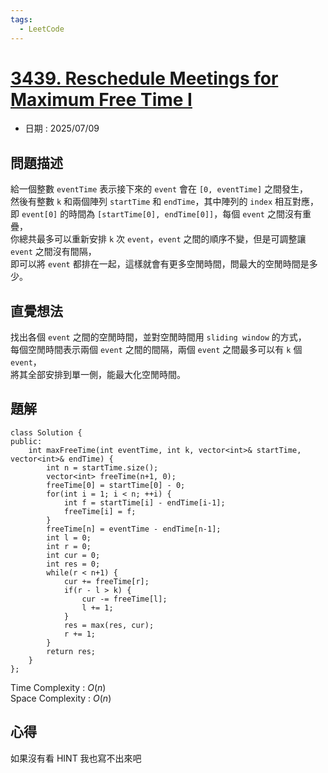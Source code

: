 ```yaml
---
tags:
  - LeetCode
---
```


# [3439. Reschedule Meetings for Maximum Free Time I](https://leetcode.com/problems/reschedule-meetings-for-maximum-free-time-i/description/)  

+ 日期 : 2025/07/09  

## 問題描述  

給一個整數 `eventTime` 表示接下來的 `event` 會在 `[0, eventTime]` 之間發生，  
然後有整數 `k` 和兩個陣列 `startTime` 和 `endTime`，其中陣列的 `index` 相互對應，  
即 `event[0]` 的時間為 `[startTime[0], endTime[0]]`，每個 `event` 之間沒有重疊，  
你總共最多可以重新安排 `k` 次 `event`，`event` 之間的順序不變，但是可調整讓 `event` 之間沒有間隔，  
即可以將 `event` 都排在一起，這樣就會有更多空閒時間，問最大的空閒時間是多少。  

## 直覺想法  

找出各個 `event` 之間的空閒時間，並對空閒時間用 `sliding window` 的方式，  
每個空閒時間表示兩個 `event` 之間的間隔，兩個 `event` 之間最多可以有 `k` 個 `event`，  
將其全部安排到單一側，能最大化空閒時間。  

## 題解  

```cpp=
class Solution {
public:
    int maxFreeTime(int eventTime, int k, vector<int>& startTime, vector<int>& endTime) {
        int n = startTime.size();
        vector<int> freeTime(n+1, 0);
        freeTime[0] = startTime[0] - 0;
        for(int i = 1; i < n; ++i) {
            int f = startTime[i] - endTime[i-1];
            freeTime[i] = f;
        }
        freeTime[n] = eventTime - endTime[n-1];
        int l = 0;
        int r = 0;
        int cur = 0;
        int res = 0;
        while(r < n+1) {
            cur += freeTime[r];
            if(r - l > k) {
                cur -= freeTime[l];
                l += 1;
            }
            res = max(res, cur);
            r += 1;
        }
        return res;
    }
};
```

Time Complexity : $O(n)$  
Space Complexity : $O(n)$  

## 心得  

如果沒有看 HINT 我也寫不出來吧
